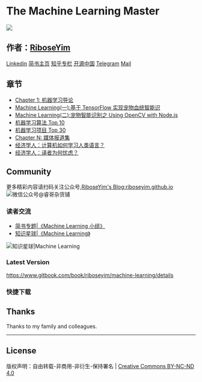 # The Machine Learning Master

![](http://p11slcnom.bkt.clouddn.com/banner-MLM-201803.png)

## 作者：[RiboseYim](https://riboseyim.github.io/2016/05/31/AboutMe/)

[Linkedin](https://www.linkedin.com/in/riboseyim/)
[简书主页](http://www.jianshu.com/u/8cc1dba4bc96)
[知乎专栏](https://www.zhihu.com/people/riboseyim)
[开源中国](https://my.oschina.net/zijingshanke/blog)
[Telegram](https://t.me/riboseyim)
[Mail](mailto:riboseyim@gmail.com)

## 章节
* [Chapter 1: 机器学习导论](#)
* [Machine Learning(一):基于 TensorFlow 实现宠物血统智能识](chapter/introduce/Machine-Learning-TensorFlow.md)
* [Machine Learning(二):宠物智能识别之 Using OpenCV with Node.js](chapter/introduce/Machine-Learning-OpenCV/)
* [机器学习算法 Top 10](chapter/introduce/Machine-Learning-Algorithms.md)
* [机器学习项目 Top 30](chapter/introduce/Machine-Learning-Projects.md)
* [Chapter N: 媒体报道集](#)
* [经济学人：计算机如何学习人类语言？](chapter/introduce/Machine-Learning-News_E20170111.md)
* [经济学人：译者为何忧虑？](chapter/introduce/Machine-Learning-News_E20170527.md)

## Community
更多精彩内容请扫码关注公众号,[RiboseYim's Blog:riboseyim.github.io](https://riboseyim.github.io?product=ebook&id=machinelearning)
![微信公众号@睿哥杂货铺](http://o8m8ngokc.bkt.clouddn.com/ID_RiboseYim_201706.png)

### 读者交流
- [简书专题|《Machine Learning 小组》](https://www.jianshu.com/c/e94623c9ea2a)
- [知识星球|《Machine Learning》](https://t.zsxq.com/zFUF2zv)

![知识星球|Machine Learning](http://o8m8ngokc.bkt.clouddn.com/riboseyim_id_quanzi_machinelearning.png)

### Latest Version
https://www.gitbook.com/book/riboseyim/machine-learning/details

### 快捷下载


## Thanks
Thanks to my family and colleagues.

<hr>

## License

版权声明：自由转载-非商用-非衍生-保持署名 | [Creative Commons BY-NC-ND 4.0](https://creativecommons.org/licenses/by-nc-nd/4.0/legalcode)
